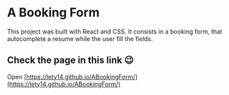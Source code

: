 # A Booking Form

This project was built with React and CSS.
It consists in a booking form, that autocomplete a resume while the user fill the fields.

## Check the page in this link 😉

Open [https://lety14.github.io/ABookingForm/](https://lety14.github.io/ABookingForm/)
